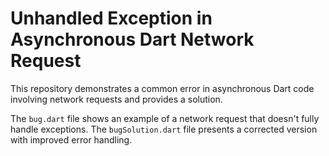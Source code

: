 # Unhandled Exception in Asynchronous Dart Network Request

This repository demonstrates a common error in asynchronous Dart code involving network requests and provides a solution.

The `bug.dart` file shows an example of a network request that doesn't fully handle exceptions.  The `bugSolution.dart` file presents a corrected version with improved error handling.